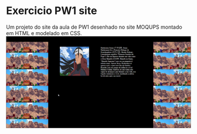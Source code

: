 # Exercicio PW1 site
Um projeto do site da aula de PW1 desenhado no site MOQUPS montado em HTML e modelado em CSS.
<img src="Site.png">
